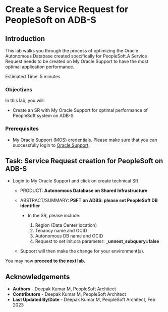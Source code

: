 # Create a Service Request for PeopleSoft on ADB-S

## Introduction

This lab walks you through the process of optimizing the Oracle Autonomous Database created specifically for PeopleSoft.A Service Request needs to be created on My Oracle Support to have the most optimal application performance. 
 
Estimated Time: 5 minutes

### Objectives
In this lab, you will:
* Create an SR with My Oracle Support for optimal performance of PeopleSoft system on ADB-S

### Prerequisites
* My Oracle Support (MOS) credentials. Please make sure that you can successfully login to [Oracle Support](https://support.oracle.com). 

## Task: Service Request creation for PeopleSoft on ADB-S

- Login to My Oracle Support and click on create technical SR
 
     - PRODUCT: **Autonomous Database on Shared Infrastructure** 
     * ABSTRACT/SUMMARY: **PSFT on ADBS: please set PeopleSoft DB identifier**
        
        * In the SR, please include:
           
           1. Region (Data Center location) 
           2. Tenancy name and OCID 
           3. Autonomous DB name and OCID 
           4. Request to set init.ora parameter: **\_unnest\_subquery=false** 

        
    * Support will then make the change for your environment(s).



You may now **proceed to the next lab.**



## Acknowledgements
* **Authors** - Deepak Kumar M, PeopleSoft Architect
* **Contributors** - Deepak Kumar M, PeopleSoft Architect
* **Last Updated By/Date** - Deepak Kumar M, PeopleSoft Architect, Feb 2023



